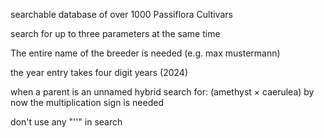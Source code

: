 searchable database of over 1000 Passiflora Cultivars

search for up to three parameters at the same time

The entire name of the breeder is needed (e.g. max mustermann)

the year entry takes four digit years (2024)

when a parent is an unnamed hybrid search for: (amethyst  × caerulea)
by now the multiplication sign is needed

don't use any "''" in search

